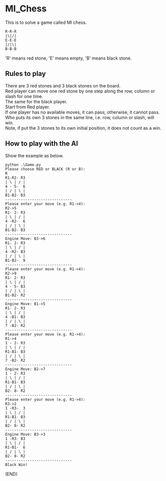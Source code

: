 # MI_Chess
This is to solve a game called MI chess.

```
R-R-R
|\|/|
E-E-E
|/|\|
B-B-B
```

'R' means red stone, 'E' means empty, 'B' means black stone.

## Rules to play
There are 3 red stones and 3 black stones on the board.  
Red player can move one red stone by one step along the row, column or slash for one time.  
The same for the black player.  
Start from Red player.  
If one player has no available moves, it can pass; otherwise, it cannot pass.   
Who puts its own 3 stones in the same line, i.e. row, column or slash, will win.  
Note, if put the 3 stones to its own initial position, it does not count as a win.  

## How to play with the AI
Show the example as below.

```
python .\Game.py
Please choose RED or BLACK (R or B):
R
R1-R2- R3
| \ | / |
4 - 5-  6
| / | \ |
B1-B2- B3
------------------------------
Please enter your move (e.g. R1->4):
R2->5
R1- 2- R3
| \ | / |
4 -R2-  6
| / | \ |
B1-B2- B3
------------------------------
Engine Move: B3->6
R1- 2- R3
| \ | / |
4 -R2- B3
| / | \ |
B1-B2-  9
------------------------------
Please enter your move (e.g. R1->4):
R2->9
R1- 2- R3
| \ | / |
4 - 5- B3
| / | \ |
B1-B2- R2
------------------------------
Engine Move: B1->5
R1- 2- R3
| \ | / |
4 -B1- B3
| / | \ |
7 -B2- R2
------------------------------
Please enter your move (e.g. R1->4):
R1->4
1 - 2- R3
| \ | / |
R1-B1- B3
| / | \ |
7 -B2- R2
------------------------------
Engine Move: B2->7
1 - 2- R3
| \ | / |
R1-B1- B3
| / | \ |
B2- 8- R2
------------------------------
Please enter your move (e.g. R1->4):
R3->2
1 -R3-  3
| \ | / |
R1-B1- B3
| / | \ |
B2- 8- R2
------------------------------
Engine Move: B3->3
1 -R3- B3
| \ | / |
R1-B1-  6
| / | \ |
B2- 8- R2
------------------------------
Black Win!
```

(END)

